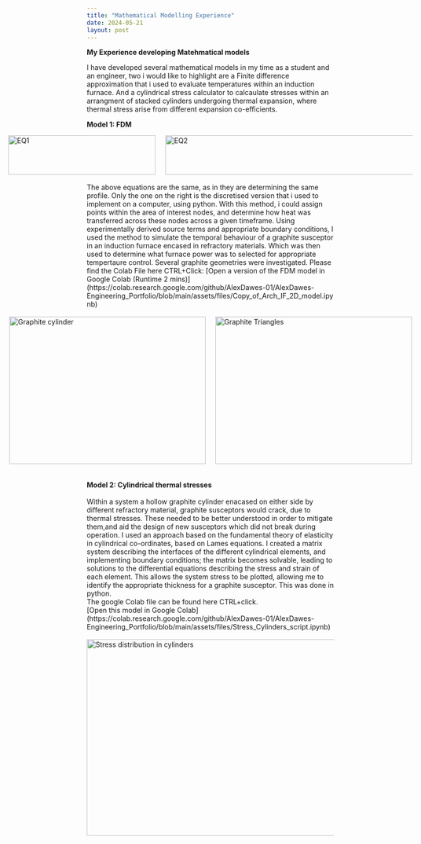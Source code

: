 ```yaml
---
title: "Mathematical Modelling Experience"
date: 2024-05-21
layout: post
---
```

**My Experience developing Matehmatical models**

I have developed several mathematical models in my time as a student and an engineer, two i would like to highlight are a Finite difference approximation 
that i used to evaluate temperatures within an induction furnace. And a cylindrical stress calculator to calcaulate stresses within an arrangment of stacked cylinders 
undergoing thermal expansion, where thermal stress arise from different expansion co-efficients. 

<b>Model 1: FDM </b><br>

<div style="display: flex; gap: 20px; align-items: center; justify-content: center;">
 <img src="https://alexdawes-01.github.io/AlexDawes-Engineering_Portfolio/assets/images/Radial-heat-conduction-equation.png" alt="EQ1" width="300" height="80" />
 <img src="https://alexdawes-01.github.io/AlexDawes-Engineering_Portfolio/assets/images/Radial-FDM-equation.png" alt="EQ2" width="550" height="80" />
</div>
<br>
The above equations are the same, as in they are determining the same profile. Only the one on the right is the discretised version that
i used to implement on a computer, using python. With this method, i could assign points within the area of interest nodes, and determine how
heat was transferred across these nodes across a given timeframe. Using experimentally derived source terms and appropriate boundary conditions, I used the method
to simulate the temporal behaviour of a graphite susceptor in an induction furnace encased in refractory materials. Which was then used to 
determine what furnace power was to selected for appropriate tempertaure control. Several graphite geometries were investigated. 
Please find the Colab File here CTRL+Click: [Open a version of the FDM model in Google Colab (Runtime 2 mins)](https://colab.research.google.com/github/AlexDawes-01/AlexDawes-Engineering_Portfolio/blob/main/assets/files/Copy_of_Arch_IF_2D_model.ipynb)
<br><br>
<div style="display: flex; gap: 20px; align-items: center; justify-content: center;">
 <img src="https://alexdawes-01.github.io/AlexDawes-Engineering_Portfolio/assets/images/Cylinder.png" alt="Graphite cylinder" width="400" height="300" />
 <img src="https://alexdawes-01.github.io/AlexDawes-Engineering_Portfolio/assets/images/triangleFDM.png" alt="Graphite Triangles" width="400" height="300" />
</div>
<br><br>
<b>Model 2: Cylindrical thermal stresses </b><br><br>
Within a system a hollow graphite cylinder enacased on either side by different refractory material, graphite susceptors would crack, due to thermal stresses. 
These needed to be better understood in order to mitigate them,and aid the design of new susceptors which did not break during operation. 
I used an approach based on the fundamental theory of elasticity in cylindrical co-ordinates, based on Lames equations.
I created a matrix system describing the interfaces of the different cylindrical elements, and implementing boundary conditions;
the matrix becomes solvable, leading to solutions to the differential equations describing the stress and strain of each element.
This allows the system stress to be plotted, allowing me to identify the appropriate thickness for a graphite susceptor.
This was done in python. 
<br>
The google Colab file can be found here CTRL+click.<br>
[Open this model in Google Colab](https://colab.research.google.com/github/AlexDawes-01/AlexDawes-Engineering_Portfolio/blob/main/assets/files/Stress_Cylinders_script.ipynb)
<br><br>

<img src="https://alexdawes-01.github.io/AlexDawes-Engineering_Portfolio/assets/images/Stress-dist-cylinders.png" alt="Stress distribution in cylinders" width="600" height="400" />
<br>
